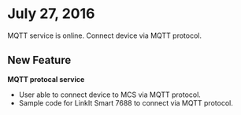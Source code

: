 # July 27, 2016


MQTT service is online. Connect device via MQTT protocol.

## New Feature

**MQTT protocal service**

* User able to connect device to MCS via MQTT protocol.
* Sample code for LinkIt Smart 7688 to connect via MQTT protocol.

